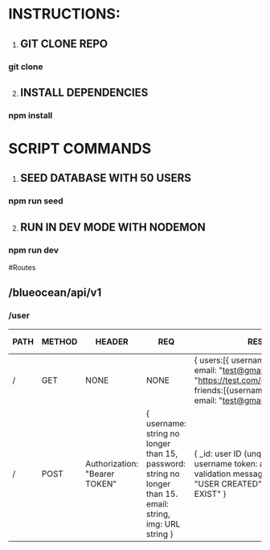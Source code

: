 # INSTRUCTIONS:
1. ## GIT CLONE REPO
### git clone <repo name>
2. ## INSTALL DEPENDENCIES
### npm install



# SCRIPT COMMANDS
1. ## SEED DATABASE WITH 50 USERS
### npm run seed
2. ## RUN IN DEV MODE WITH NODEMON
### npm run dev




#Routes
## /blueocean/api/v1

### /user

| PATH | METHOD | HEADER | REQ | RES | USE CASE |
|---|---|---|---|---|---|
| / | GET | NONE | NONE | { users:[{ username: "test", email: "test@gmail.com", img: "https://test.com/profilepic.jpg", friends:[{username:"test", email: "test@gmail.com"}] }] } | GET ALL USERS |
| / | POST | Authorization: "Bearer TOKEN" | { username: string no longer than 15, password: string no longer than 15. email: string, img: URL string } | { _id: user ID (unque) user: username token: a token for validation message: a string IE "USER CREATED" \|\| "USER EXIST" } | CREATE A SINGLE USER |
